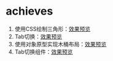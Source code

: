 # achieves

1. 使用CSS绘制三角形：[效果预览](https://z2x.github.io/achieves/triangle.html)
2. Tab切换：[效果预览](https://z2x.github.io/achieves/tab-switch.html)
3. 使用对象原型实现木桶布局：[效果预览](https://z2x.github.io/achieves/barrellayout-oop.html)
4. Tab切换组件：[效果预览](https://z2x.github.io/achieves/tab-component.html)
